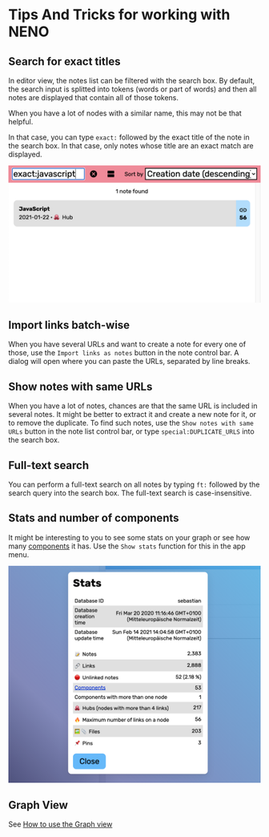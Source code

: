 # Tips And Tricks for working with NENO

## Search for exact titles
In editor view, the notes list can be filtered with the search box. By default, the search input is splitted into tokens (words or part of words) and then all notes are displayed that contain all of those tokens.

When you have a lot of nodes with a similar name, this may not be that helpful.

In that case, you can type `exact:` followed by the exact title of the note in the search box. In that case, only notes whose title are an exact match are displayed.

![Search for exact matches](./img/exact%20matches.png)

## Import links batch-wise

When you have several URLs and want to create a note for every one of those, use the `Import links as notes` button in the note control bar. A dialog will open where you can paste the URLs, separated by line breaks.

## Show notes with same URLs

When you have a lot of notes, chances are that the same URL is included in several notes. It might be better to extract it and create a new note for it, or to remove the duplicate. To find such notes, use the `Show notes with same URLs` button in the note list control bar, or type  `special:DUPLICATE_URLS` into the search box.

## Full-text search
You can perform a full-text search on all notes by typing `ft:` followed by the search query
into the search box. The full-text search is case-insensitive.

## Stats and number of components

It might be interesting to you to see some stats on your graph or see how many [components](https://en.wikipedia.org/wiki/Component_(graph_theory)) it has. Use the `Show stats` function for this in the app menu.

![Exhaustive stats](./img/exhaustive%20stats.png)

## Graph View

See [How to use the Graph view](./GraphViewManual.md)